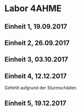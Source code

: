 # Labor 4AHME

## Einheit 1, 19.09.2017

## Einheit 2, 26.09.2017

## Einheit 3, 03.10.2017

## Einheit 4, 12.12.2017
Gefehlt aufgrund der Sturmschäden

## Einheit 5, 19.12.2017
